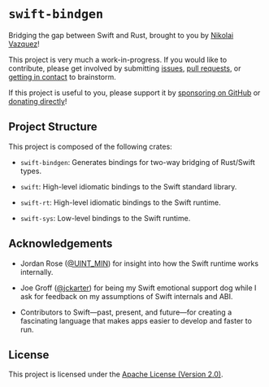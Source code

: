 # `swift-bindgen`

Bridging the gap between Swift and Rust, brought to you by
[Nikolai Vazquez](https://twitter.com/nikolaivazquez)!

This project is very much a work-in-progress. If you would like to contribute,
please get involved by submitting
[issues](https://github.com/rustswift/swift-bindgen/issues),
[pull requests](https://github.com/rustswift/swift-bindgen/pulls),
or [getting in contact](mailto:hello@nikolaivazquez.com?subject=swift-bindgen)
to brainstorm.

If this project is useful to you, please support it by
[sponsoring on GitHub](https://github.com/sponsors/nvzqz) or
[donating directly](https://www.paypal.me/nvzqz)!

## Project Structure

This project is composed of the following crates:

- `swift-bindgen`: Generates bindings for two-way bridging of Rust/Swift types.

- `swift`: High-level idiomatic bindings to the Swift standard library.

- `swift-rt`: High-level idiomatic bindings to the Swift runtime.

- `swift-sys`: Low-level bindings to the Swift runtime.

## Acknowledgements

- Jordan Rose ([@UINT_MIN](https://twitter.com/UINT_MIN)) for insight into how
  the Swift runtime works internally.

- Joe Groff ([@jckarter](https://twitter.com/jckarter)) for being my Swift
  emotional support dog while I ask for feedback on my assumptions of Swift
  internals and ABI.

- Contributors to Swift—past, present, and future—for creating a fascinating
  language that makes apps easier to develop and faster to run.

## License

This project is licensed under the [Apache License (Version 2.0)](https://github.com/rustswift/swift-bindgen/blob/main/LICENSE.txt).
